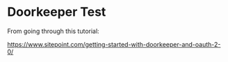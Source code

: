 # Doorkeeper Test

From going through this tutorial:

https://www.sitepoint.com/getting-started-with-doorkeeper-and-oauth-2-0/
